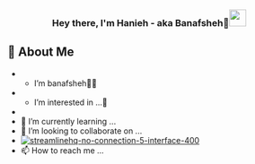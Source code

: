 
<h3 align="center">Hey there, I'm Hanieh - aka Banafsheh🦖<img src="https://media.giphy.com/media/hvRJCLFzcasrR4ia7z/giphy.gif" width="30"> </h3>

## 📖 About Me

- * I’m banafsheh🌻🦖
- * I’m interested in ...👀  
- 
- 🌱 I’m currently learning ...
- 💞️ I’m looking to collaborate on ...
-   <a href="#">![streamlinehq-no-connection-5-interface-400](https://user-images.githubusercontent.com/105555666/195209989-b42b71d9-a766-479c-a83e-7b8e7e121304.PNG) </a>
- 📫 How to reach me ...



<!---
banfshesadeghi/banfshesadeghi is a ✨ special ✨ repository because its `README.md` (this file) appears on your GitHub profile.
You can click the Preview link to take a look at your changes.
--->
